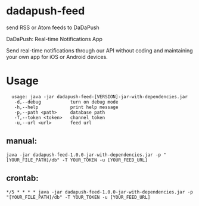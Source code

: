 # dadapush-feed
send RSS or Atom feeds to DaDaPush

DaDaPush: Real-time Notifications App

Send real-time notifications through our API without coding and maintaining your own app for iOS or Android devices.

# Usage
```
  usage: java -jar dadapush-feed-[VERSION]-jar-with-dependencies.jar
   -d,--debug           turn on debug mode
   -h,--help            print help message
   -p,--path <path>     database path
   -T,--token <token>   channel token
   -u,--url <url>       feed url
```

## manual:
```
java -jar dadapush-feed-1.0.0-jar-with-dependencies.jar -p "[YOUR_FILE_PATH]/db" -T YOUR_TOKEN -u [YOUR_FEED_URL]
```

## crontab:
```
*/5 * * * * java -jar dadapush-feed-1.0.0-jar-with-dependencies.jar -p "[YOUR_FILE_PATH]/db" -T YOUR_TOKEN -u [YOUR_FEED_URL]
```


